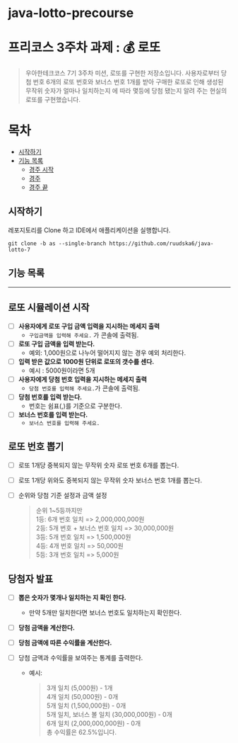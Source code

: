 # java-lotto-precourse

# 프리코스 3주차 과제 : 💰 로또

> 우아한테크코스 7기 3주차 미션, 로또를 구현한 저장소입니다.
사용자로부터 당첨 번호 6개의 로또 번호와 보너스 번호 1개를 받아 구매한 로또로 인해 생성된 무작위 숫자가 얼마나 일치하는지 에
따라 몇등에 당첨 됐는지 알려 주는 현실의 로또를 구현했습니다. 
# 목차

- [시작하기](#시작하기)
- [기능 목록](#기능-목록)
    - [경주 시작](#경주-시작)
    - [경주](#경주)
    - [경주 끝](#경주-끝)

## 시작하기

레포지토리를 Clone 하고 IDE에서 애플리케이션을 실행합니다.

```
git clone -b as --single-branch https://github.com/ruudska6/java-lotto-7
```

## 기능 목록

---

## 로또 시뮬레이션 시작
- [ ] **사용자에게 로또 구입 금액 입력을 지시하는 메세지 출력**
  -  `구입금액을 입력해 주세요.` 가 콘솔에 출력됨.
- [ ] **로또 구입 금액을 입력 받는다.**
  - 예외: 1,000원으로 나누어 떨어지지 않는 경우 예외 처리한다.
- [ ] **입력 받은 값으로 1000원 단위로 로또의 갯수를 센다.**
  - 예시 : 5000원이라면 5개
- [ ] **사용자에게 당첨 번호 입력을 지시하는 메세지 출력**
  - `당첨 번호를 입력해 주세요.`가 콘솔에 출력됨.
- [ ] **당첨 번호를 입력 받는다.**
  - 번호는 쉼표(,)를 기준으로 구분한다.
- [ ] **보너스 번호를 입력 받는다.**
  - `보너스 번호를 입력해 주세요.`


## 로또 번호 뽑기
- [ ] 로또 1개당 중복되지 않는 무작위 숫자 로또 번호 6개를 뽑는다.
- [ ] 로또 1개당 위와도 중복되지 않는 무작위 숫자 보너스 번호 1개를 뽑는다.

- [ ] 순위와 당첨 기준 설정과 금액 설정
  >순위 1~5등까지만   
  1등: 6개 번호 일치 => 2,000,000,000원  
  2등: 5개 번호 + 보너스 번호 일치 => 30,000,000원  
  3등: 5개 번호 일치 => 1,500,000원  
  4등: 4개 번호 일치 => 50,000원  
  5등: 3개 번호 일치 => 5,000원

## 당첨자 발표
- [ ] **뽑은 숫자가 몇개나 일치하는 지 확인 한다.**
    - 만약 5개만 일치한다면 보너스 번호도 일치하는지 확인한다.

- [ ] **당첨 금액을 계산한다.**
- [ ] **당첨 금액에 따른 수익률을 계산한다.**
- [ ] 당첨 금액과 수익률을 보여주는 통계를 출력한다.
    - 예시:   
      >3개 일치 (5,000원) - 1개  
      4개 일치 (50,000원) - 0개  
      5개 일치 (1,500,000원) - 0개  
      5개 일치, 보너스 볼 일치 (30,000,000원) - 0개  
      6개 일치 (2,000,000,000원) - 0개  
      총 수익률은 62.5%입니다.  
